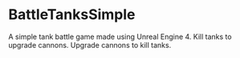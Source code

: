 # BattleTanksSimple
A simple tank battle game made using Unreal Engine 4. Kill tanks to upgrade cannons. Upgrade cannons to kill tanks.
